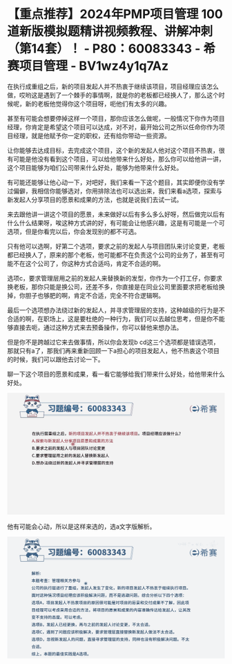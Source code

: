 # 【重点推荐】2024年PMP项目管理 100道新版模拟题精讲视频教程、讲解冲刺（第14套）！ - P80：60083343 - 希赛项目管理 - BV1wz4y1q7Az

在执行成重组之后，新的项目发起人并不热衷于继续该项目，项目经理应该怎么做，哎哟这是遇到了一个棘手的事情啊，就是你的老板都已经换人了，那么这个时候呢，新的老板他觉得你这个项目呀，呃他们有太多的兴趣。

甚至有可能会想要停掉这样一个项目，那你应该怎么做呢，一般情况下你作为项目经理，你肯定是希望这个项目可以达成，对不对，最开始公司之所以任命你作为项目经理，就是他赋予你一定的职权，还有给你带动一些资源。

让你能够去达成目标，去完成这个项目，这个新的发起人他对这个项目不热衷，很有可能是他没有看到这个项目，可以给他带来什么好处，那么你可以给他讲一讲，这个项目能够为咱们公司带来什么好处，能够为他带来什么好处。

有可能还能够让他心动一下，对吧好，我们来看一下这个题目，其实即便你没有学过偏僻，我相信你能够选对，你用排除法也可以选出来，我们来看a选项，探索与新发起人分享项目的愿景和成果的方法，也就是说我们去试一试。

来去跟他讲一讲这个项目的愿景，未来做好以后有多么多么好呀，然后做完以后有什么什么结果呀，唉这种方式讲的好，有可能会让他感兴趣，这是有可能是一个可选项，但是你看完以后，你会发现别的都不可选。

只有他可以选啊，好第二个选项，要求之前的发起人与项目团队来讨论变更，老板都已经换人了，原来的那个老板，他可能都不在负责这个公司的业务了，甚至有可能不在这个公司了，你这种方式合适吗，肯定不合适的啊。

选项c，要求管理层用之前的发起人来替换新的发型，你作为一个打工仔，你要求换老板，那你只能是换公司，还差不多，你直接是在同业公司里面要求把老板给换掉，你胆子也够肥的啊，肯定不合适，完全不符合逻辑啊。

最后一个选项想办法绕过新的发起人，并寻求管理层的支持，这种越级的行为是不合适的啊，在职场上，这是要杜绝的一种行为，我们可以去越位思考，但是你不能够直接去呃，通过这种方式来去预备操作，你可以替他来想办法。

但是你不是跨越过它来去做事情，所以你会发现b cd这三个选项都是错误选项，那就只有a了，那我们再来重新回顾一下a担心的项目发起人，他不热衷这个项目的时候，我们可以跟他去讨论一下。

聊一下这个项目的愿景和成果，看一看它能够给我们带来什么好处，给他带来什么好处。

![](img/dbd2ffdf4784ce5d11b62e514d501746_1.png)

他有可能会心动，所以是这样来选的，选a文字版解析。

![](img/dbd2ffdf4784ce5d11b62e514d501746_3.png)